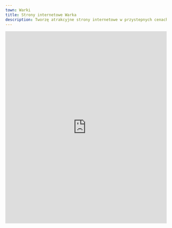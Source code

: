 ```yaml
---
town: Warki
title: Strony internetowe Warka
description: Tworzę atrakcyjne strony internetowe w przystepnych cenach dla firm z Warki. Zadzwoń do mnie +48 788 660 190
---
```


<iframe src="https://www.google.com/maps/embed?pb=!1m18!1m12!1m3!1d2467.555815512988!2d21.15601831578057!3d51.79600397968356!2m3!1f0!2f0!3f0!3m2!1i1024!2i768!4f13.1!3m3!1m2!1s0x4718e1d7ea3d6303%3A0x6c14e6e64571bfc7!2sStrony%20Internetowe%20Warka%20-%20Przemek%20Miros!5e0!3m2!1spl!2spl!4v1682841687255!5m2!1spl!2spl" width="100%" height="600" style="border:0;" allowfullscreen="" loading="lazy" referrerpolicy="no-referrer-when-downgrade"></iframe>


